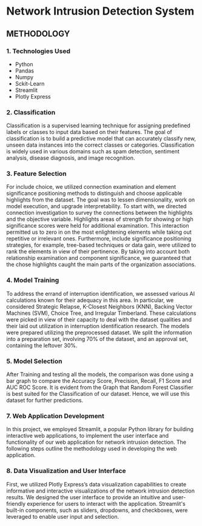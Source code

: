 # Network Intrusion Detection System

## METHODOLOGY

### **1. Technologies Used**
- Python
- Pandas
- Numpy
- Sckit-Learn
- Streamlit
- Plotly Express

### **2. Classification**
Classification is a supervised learning technique for assigning predefined labels or classes to input data based on their features. The goal of classification is to build a predictive model that can accurately classify new, unseen data instances into the correct classes or categories.
Classification is widely used in various domains such as spam detection, sentiment analysis, disease diagnosis, and image recognition.

### **3. Feature Selection**
For include choice, we utilized connection examination and element significance positioning methods to distinguish and choose applicable highlights from the dataset. The goal was to lessen dimensionality, work on model execution, and upgrade interpretability. To start with, we directed connection investigation to survey the connections between the highlights and the objective variable. Highlights areas of strength for showing or high significance scores were held for additional examination. This interaction permitted us to zero in on the most enlightening elements while taking out repetitive or irrelevant ones. Furthermore, include significance positioning strategies, for example, tree-based techniques or data gain, were utilized to rank the elements in view of their pertinence. By taking into account both relationship examination and component significance, we guaranteed that the chose highlights caught the main parts of the organization associations.

### **4. Model Training**
To address the errand of interruption identification, we assessed various AI calculations known for their adequacy in this area. In particular, we considered Strategic Relapse, K-Closest Neighbors (KNN), Backing Vector Machines (SVM), Choice Tree, and Irregular Timberland. These calculations were picked in view of their capacity to deal with the dataset qualities and their laid out utilization in interruption identification research.
The models were prepared utilizing the preprocessed dataset. We split the information into a preparation set, involving 70% of the dataset, and an approval set, containing the leftover 30%. 

### **5. Model Selection**
After Training and testing all the models, the comparison was done using a bar graph to compare the Accuracy Score, Precision, Recall, F1 Score and AUC ROC Score.
It is evident from the Graph that Random Forest Classifier is best suited for the Classification of our dataset.
Hence, we will use this dataset for further predictions.

### **7. Web Application Development**
In this project, we employed Streamlit, a popular Python library for building interactive web applications, to implement the user interface and functionality of our web application for network intrusion detection. The following steps outline the methodology used in developing the web application.

### **8. Data Visualization and User Interface**
First, we utilized Plotly Express’s data visualization capabilities to create informative and interactive visualizations of the network intrusion detection results. We designed the user interface to provide an intuitive and user-friendly experience for users to interact with the application. Streamlit's built-in components, such as sliders, dropdowns, and checkboxes, were leveraged to enable user input and selection.

